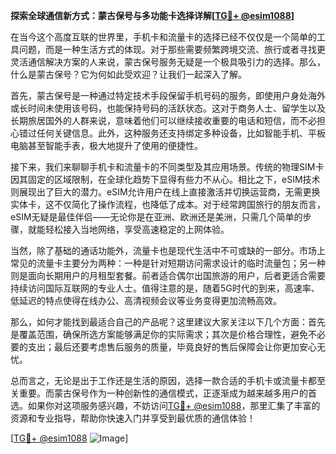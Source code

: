 **探索全球通信新方式：蒙古保号与多功能卡选择详解[[TG💪+ @esim1088](https://t.me/s/esim1088)]**

在当今这个高度互联的世界里，手机卡和流量卡的选择已经不仅仅是一个简单的工具问题，而是一种生活方式的体现。对于那些需要频繁跨境交流、旅行或者寻找更灵活通信解决方案的人来说，蒙古保号服务无疑是一个极具吸引力的选择。那么，什么是蒙古保号？它为何如此受欢迎？让我们一起深入了解。

首先，蒙古保号是一种通过特定技术手段保留手机号码的服务，即使用户身处海外或长时间未使用该号码，也能保持号码的活跃状态。这对于商务人士、留学生以及长期旅居国外的人群来说，意味着他们可以继续接收重要的电话和短信，而不必担心错过任何关键信息。此外，这种服务还支持绑定多种设备，比如智能手机、平板电脑甚至智能手表，极大地提升了使用的便捷性。

接下来，我们来聊聊手机卡和流量卡的不同类型及其应用场景。传统的物理SIM卡因其固定的区域限制，在全球化趋势下显得有些力不从心。相比之下，eSIM技术则展现出了巨大的潜力。eSIM允许用户在线上直接激活并切换运营商，无需更换实体卡，这不仅简化了操作流程，也降低了成本。对于经常跨国旅行的朋友而言，eSIM无疑是最佳伴侣——无论你是在亚洲、欧洲还是美洲，只需几个简单的步骤，就能轻松接入当地网络，享受高速稳定的上网体验。

当然，除了基础的通话功能外，流量卡也是现代生活中不可或缺的一部分。市场上常见的流量卡主要分为两种：一种是针对短期访问需求设计的临时流量包；另一种则是面向长期用户的月租型套餐。前者适合偶尔出国旅游的用户，后者更适合需要持续访问国际互联网的专业人士。值得注意的是，随着5G时代的到来，高速率、低延迟的特点使得在线办公、高清视频会议等业务变得更加流畅高效。

那么，如何才能找到最适合自己的产品呢？这里建议大家关注以下几个方面：首先是覆盖范围，确保所选方案能够满足你的实际需求；其次是价格合理性，避免不必要的支出；最后还要考虑售后服务的质量，毕竟良好的售后保障会让你更加安心无忧。

总而言之，无论是出于工作还是生活的原因，选择一款合适的手机卡或流量卡都至关重要。而蒙古保号作为一种创新性的通信模式，正逐渐成为越来越多用户的首选。如果你对这项服务感兴趣，不妨访问[TG💪+ @esim1088](https://t.me/s/esim1088)，那里汇集了丰富的资源和专业指导，帮助你快速入门并享受到最优质的通信体验！

[[TG💪+ @esim1088](https://t.me/s/esim1088) ![Image](https://i.postimg.cc/4NQfJmqS/Snipaste-2025-05-13-00-14-12.png)]